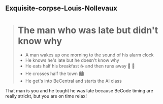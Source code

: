 
## Exquisite-corpse-Louis-Nollevaux

> # The man who was late but didn't know why
>
>- A man wakes up one morning to the sound of his alarm clock
>- He knows he's late but he doesn't know why
>- He eats half his breakfast :coffee: and then runs away :door: :running: 
>- He crosses half the town :cityscape:
>- He get's into BeCentral and starts the AI class

That man is you and he tought he was late because BeCode timing are really strickt, but you are on time relax!
